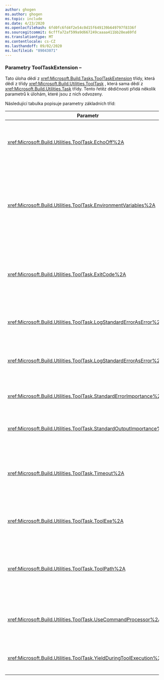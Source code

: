 ```yaml
---
author: ghogen
ms.author: ghogen
ms.topic: include
ms.date: 4/23/2020
ms.openlocfilehash: 6fd0fc6fd4f2e54c0d15f649139b649797f8336f
ms.sourcegitcommit: 6cfffa72af599a9d667249caaaa411bb28ea69fd
ms.translationtype: MT
ms.contentlocale: cs-CZ
ms.lasthandoff: 09/02/2020
ms.locfileid: "89043071"
---
```

### <a name="tooltaskextension-parameters"></a>Parametry ToolTaskExtension –

Tato úloha dědí z <xref:Microsoft.Build.Tasks.ToolTaskExtension> třídy, která dědí z třídy <xref:Microsoft.Build.Utilities.ToolTask> , která sama dědí z <xref:Microsoft.Build.Utilities.Task> třídy. Tento řetěz dědičnosti přidá několik parametrů k úlohám, které jsou z nich odvozeny.

Následující tabulka popisuje parametry základních tříd:

| Parametr | Popis |
| - | - |
| <xref:Microsoft.Build.Utilities.ToolTask.EchoOff%2A> | Volitelný `bool` parametr.<br /><br /> Když je `true` Tato úloha nastavena na, projde tento úkol **/q** do *cmd.exe* příkazového řádku, aby se příkazový řádek nezkopíroval do STDOUT. |
| <xref:Microsoft.Build.Utilities.ToolTask.EnvironmentVariables%2A> | Volitelný `String` parametr pole.<br /><br /> Pole definic proměnných prostředí, které jsou odděleny středníky. Každá definice by měla určovat název a hodnotu proměnné prostředí oddělené symbolem rovná se. Tyto proměnné jsou předány do vytvořeného spustitelného souboru v kombinaci s běžným nebo selektivním přepsáním normálního bloku prostředí. Například, `Variable1=Value1;Variable2=Value2`. |
| <xref:Microsoft.Build.Utilities.ToolTask.ExitCode%2A> | Volitelný `Int32` výstup – parametr jen pro čtení.<br /><br /> Určuje ukončovací kód, který je poskytnut spuštěným příkazem. Pokud úloha nahlásila chyby, ale proces měl ukončovací kód 0 (úspěch), je nastaven na hodnotu-1. |
| <xref:Microsoft.Build.Utilities.ToolTask.LogStandardErrorAsError%2A> | `bool`Parametr možnosti.<br /><br /> Pokud `true` jsou všechny zprávy přijaté ve standardním datovém proudu chyb protokolovány jako chyby. |
| <xref:Microsoft.Build.Utilities.ToolTask.LogStandardErrorAsError%2A> | Volitelný `bool` parametr.<br /><br /> Pokud `true` jsou všechny zprávy přijaté ve standardním datovém proudu chyb protokolovány jako chyby. |
| <xref:Microsoft.Build.Utilities.ToolTask.StandardErrorImportance%2A> | Volitelný `String` parametr.<br /><br /> Důležitost, se kterou chcete protokolovat text z standardního výstupního proudu. |
| <xref:Microsoft.Build.Utilities.ToolTask.StandardOutputImportance%2A> | Volitelný `String` parametr.<br /><br /> Důležitost, se kterou chcete protokolovat text z standardního výstupního proudu. |
| <xref:Microsoft.Build.Utilities.ToolTask.Timeout%2A> | Volitelný `Int32` parametr.<br /><br /> Určuje dobu v milisekundách, po jejímž uplynutí je ukončen spustitelný soubor úlohy. Výchozí hodnota je `Int.MaxValue` , což značí, že není k dispozici žádný časový interval. Časový limit je v milisekundách. |
| <xref:Microsoft.Build.Utilities.ToolTask.ToolExe%2A> | Volitelný `string` parametr.<br /><br /> Projekty mohou tuto implementaci implementovat pro přepsání nástroje. Úkoly mohou tuto potlačit, aby zachovaly nástroj. |
| <xref:Microsoft.Build.Utilities.ToolTask.ToolPath%2A> | Volitelný `string` parametr.<br /><br /> Určuje umístění, ze kterého úloha načte základní spustitelný soubor. Pokud tento parametr není zadán, úloha použije cestu instalace sady SDK, která odpovídá verzi rozhraní .NET Framework, která spouští nástroj MSBuild. |
| <xref:Microsoft.Build.Utilities.ToolTask.UseCommandProcessor%2A> | Volitelný `bool` parametr.<br /><br /> Když `true` je tato úloha nastavená na, vytvoří dávkový soubor pro příkazový řádek a provede ho pomocí příkazového procesoru namísto provedení příkazu přímo. |
| <xref:Microsoft.Build.Utilities.ToolTask.YieldDuringToolExecution%2A> | Volitelný `bool` parametr.<br /><br /> Když `true` je tato úloha nastavena na, vydává tento úkol uzel při provádění jeho úkolu. |
